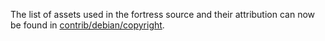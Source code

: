 The list of assets used in the fortress source and their attribution can now be found in [contrib/debian/copyright](../contrib/debian/copyright).
